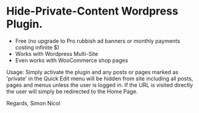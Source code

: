 # Hide-Private-Content Wordpress Plugin.
* Free (no upgrade to Pro rubbish ad banners or monthly payments costing infinite $)
* Works with Wordpress Multi-Site
* Even works with WooCommerce shop pages

Usage:
Simply activate the plugin and any posts or pages marked as 'private' in the Quick Edit menu will be hidden from site
including all posts, pages and menus unless the user is logged in. If the URL is visited directly the user will 
simply be redirected to the Home Page.

Regards,
Simon Nicol
